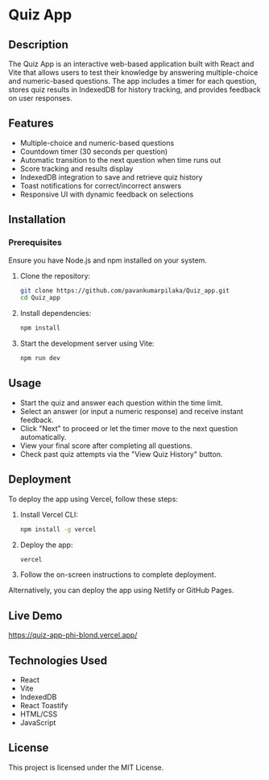 # Quiz App

## Description
The Quiz App is an interactive web-based application built with React and Vite that allows users to test their knowledge by answering multiple-choice and numeric-based questions. The app includes a timer for each question, stores quiz results in IndexedDB for history tracking, and provides feedback on user responses.

## Features
- Multiple-choice and numeric-based questions
- Countdown timer (30 seconds per question)
- Automatic transition to the next question when time runs out
- Score tracking and results display
- IndexedDB integration to save and retrieve quiz history
- Toast notifications for correct/incorrect answers
- Responsive UI with dynamic feedback on selections

## Installation

### Prerequisites
Ensure you have Node.js and npm installed on your system.

1. Clone the repository:
   ```sh
   git clone https://github.com/pavankumarpilaka/Quiz_app.git
   cd Quiz_app
   ```
2. Install dependencies:
   ```sh
   npm install
   ```
3. Start the development server using Vite:
   ```sh
   npm run dev
   ```

## Usage
- Start the quiz and answer each question within the time limit.
- Select an answer (or input a numeric response) and receive instant feedback.
- Click "Next" to proceed or let the timer move to the next question automatically.
- View your final score after completing all questions.
- Check past quiz attempts via the "View Quiz History" button.

## Deployment
To deploy the app using Vercel, follow these steps:
1. Install Vercel CLI:
   ```sh
   npm install -g vercel
   ```
2. Deploy the app:
   ```sh
   vercel
   ```
3. Follow the on-screen instructions to complete deployment.

Alternatively, you can deploy the app using Netlify or GitHub Pages.

## Live Demo
https://quiz-app-phi-blond.vercel.app/

## Technologies Used
- React
- Vite
- IndexedDB
- React Toastify
- HTML/CSS
- JavaScript

## License
This project is licensed under the MIT License.

